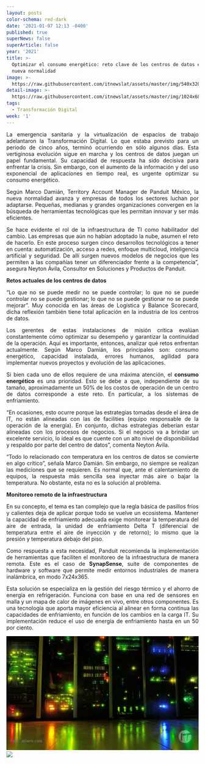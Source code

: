 ```yaml
---
layout: posts
color-schema: red-dark
date: '2021-01-07 12:13 -0400'
published: true
superNews: false
superArticle: false
year: '2021'
title: >-
  Optimizar el consumo energético: reto clave de los centros de datos en la
  nueva normalidad
image: >-
  https://raw.githubusercontent.com/itnewslat/assets/master/img/540x320/Centro-de-Datos-p.jpg
detail-image: >-
  https://raw.githubusercontent.com/itnewslat/assets/master/img/1024x680/Centro-de-Datos-g.jpg
tags:
  - Transformación Digital
week: '1'
---
```

<p style="text-align: justify;">La emergencia sanitaria y la virtualización de espacios de trabajo adelantaron la Transformación Digital. Lo que estaba previsto para un periodo de cinco años, terminó ocurriendo en sólo algunos días. Esta vertiginosa evolución sigue en marcha y los centros de datos juegan un papel fundamental. Su capacidad de respuesta ha sido decisiva para enfrentar la crisis. Sin embargo, con el aumento de la información y del uso exponencial de aplicaciones en tiempo real, es urgente optimizar su consumo energético.</p>
<p style="text-align: justify;">Según Marco Damián, Territory Account Manager de Panduit México, la nueva normalidad avanza y empresas de todos los sectores luchan por adaptarse. Pequeñas, medianas y grandes organizaciones convergen en la búsqueda de herramientas tecnológicas que les permitan innovar y ser más eficientes.</p>
<p style="text-align: justify;">Se hace evidente el rol de la infraestructura de TI como habilitador del cambio. Las empresas que aún no habían adoptado la nube, asumen el reto de hacerlo. En este proceso surgen cinco desarrollos tecnológicos a tener en cuenta: automatización, acceso a redes, enfoque multicloud, inteligencia artificial y seguridad. De allí surgen nuevos modelos de negocios que les permiten a las compañías tener un diferenciador frente a la competencia”, asegura Neyton Ávila, Consultor en Soluciones y Productos de Panduit.</p>
<p style="text-align: justify;"><strong>Retos actuales de los centros de datos</strong></p>
<p style="text-align: justify;">“Lo que no se puede medir no se puede controlar; lo que no se puede controlar no se puede gestionar; lo que no se puede gestionar no se puede mejorar”. Muy conocida en las áreas de Logística y Balance Scorecard, dicha reflexión también tiene total aplicación en la industria de los centros de datos.</p>
<p style="text-align: justify;">Los gerentes de estas instalaciones de misión crítica evalúan constantemente cómo optimizar su desempeño y garantizar la continuidad de la operación. Aquí es importante, entonces, analizar qué retos enfrentan actualmente. Según Marco Damián, los principales son: consumo energético, capacidad instalada, errores humanos,  agilidad para implementar nuevos proyectos y evolución de las aplicaciones.</p>
<p style="text-align: justify;">Si bien cada uno de ellos requiere de una máxima atención, el <strong>consumo energético </strong>es una prioridad. Esto se debe a que, independiente de su tamaño, aproximadamente un 50% de los costos de operación de un centro de datos corresponde a este reto. En particular, a los sistemas de enfriamiento.</p>
<p style="text-align: justify;">“En ocasiones, esto ocurre porque las estrategias tomadas desde el área de IT, no están alineadas con las de facilities (equipo responsable de la operación de la energía). En conjunto, dichas estrategias deberían estar alineadas con los procesos de negocios. Si el negocio va a brindar un excelente servicio, lo ideal es que cuente con un alto nivel de disponibilidad y respaldo por parte del centro de datos”, comenta Neyton Ávila.</p>
<p style="text-align: justify;">“Todo lo relacionado con temperatura en los centros de datos se convierte en algo crítico”, señala Marco Damián. Sin embargo, no siempre se realizan las mediciones que se requieren. Es normal que, ante el calentamiento de equipos, la respuesta más sencilla sea inyectar más aire o bajar la temperatura. No obstante, esta no es la solución al problema.</p>
<p style="text-align: justify;"><strong>Monitoreo remoto de la infraestructura</strong></p>
<p style="text-align: justify;">En su concepto, el tema es tan complejo que la regla básica de pasillos fríos y calientes deja de aplicar porque todo se vuelve un ecosistema. Mantener la capacidad de enfriamiento adecuada exige monitorear la temperatura del aire de entrada, la unidad de enfriamiento Delta T (diferencial de temperatura entre el aire de inyección y de retorno); lo mismo que la presión y temperatura debajo del piso.</p>
<p style="text-align: justify;">Como respuesta a esta necesidad, Panduit recomienda la implementación de herramientas que faciliten el monitoreo de la infraestructura de manera remota. Este es el caso de <strong>SynapSense</strong>, suite de componentes de hardware y software que permite medir entornos industriales de manera inalámbrica, en modo 7x24x365.</p>
<p style="text-align: justify;">Esta solución se especializa en la gestión del riesgo térmico y el ahorro de energía en refrigeración. Funciona con base en una red de sensores en malla y un mapa de calor de imágenes en vivo, entre otros componentes. Es una tecnología que aporta mayor eficiencia al alinear en forma continua las capacidades de enfriamiento, en función de los cambios en la carga IT. Su implementación reduce el uso de energía de enfriamiento hasta en un 50 por ciento.</p>
<p style="text-align: justify;"></p>

![](https://raw.githubusercontent.com/itnewslat/assets/master/img/540x320/Centro-de-Datos-p.jpg)
<img src="https://tracker.metricool.com/c3po.jpg?hash=56f88a41e39ab42c063cc51676587a04"/>